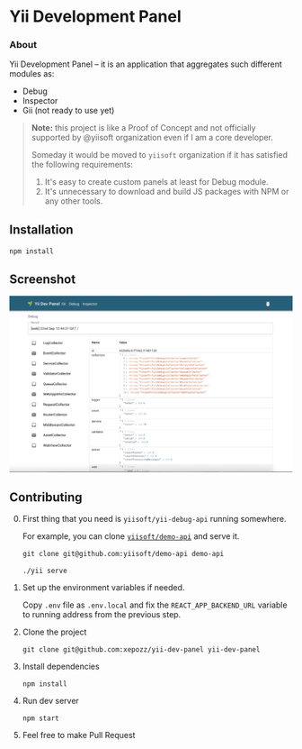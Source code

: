 # Yii Development Panel

### About

Yii Development Panel – it is an application that aggregates such different modules as:

- Debug
- Inspector
- Gii (not ready to use yet)

> **Note:** this project is like a Proof of Concept and not officially supported by @yiisoft organization 
> even if I am a core developer.
> 
> Someday it would be moved to `yiisoft` organization if it has satisfied the following requirements:
> 1. It's easy to create custom panels at least for Debug module.
> 2. It's unnecessary to download and build JS packages with NPM or any other tools.

## Installation

```shell
npm install
```

## Screenshot

![Screenshot](docs/screenshot.png)

## Contributing

0. First thing that you need is `yiisoft/yii-debug-api` running somewhere.

   For example, you can clone [`yiisoft/demo-api`](https://github.com/yiisoft/demo-api) and serve it.

   ```shell
   git clone git@github.com:yiisoft/demo-api demo-api
   ```

   ```shell
   ./yii serve
   ```

1. Set up the environment variables if needed.

   Copy `.env` file as `.env.local` and fix the `REACT_APP_BACKEND_URL` variable to running address from the previous
   step.

2. Clone the project

   ```shell
   git clone git@github.com:xepozz/yii-dev-panel yii-dev-panel
   ```

3. Install dependencies

   ```shell
   npm install
   ```

4. Run dev server

   ```shell
   npm start
   ```

5. Feel free to make Pull Request
